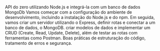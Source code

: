  API do zero utilizando Node.js e integrá-la com um banco de dados MongoDb
 Vamos começar com a configuração do ambiente de desenvolvimento, incluindo a instalação do Node.js e do npm. 
 Em seguida, vamos criar um servidor utilizando o Express, definir rotas e conectar a um banco de dados, o MongoDB.
 criar modelos de dados e implementar um CRUD (Create, Read, Update, Delete), além de testar as rotas com ferramentas como Postman.
 Boas práticas de estruturação do código, tratamento de erros e segurança.
 
